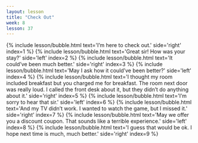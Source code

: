 ```yaml
---
layout: lesson
title: "Check Out"
week: 8
lesson: 37
---
```


{% include lesson/bubble.html text='I&rsquo;m here to check out.' side='right' index=1 %}
{% include lesson/bubble.html text='Great sir! How was your stay?' side='left' index=2 %}
{% include lesson/bubble.html text='It could&rsquo;ve been much better.' side='right' index=3 %}
{% include lesson/bubble.html text='May I ask how it could&rsquo;ve been better?' side='left' index=4 %}
{% include lesson/bubble.html text='I thought my room included breakfast but you charged me for breakfast. The room next door was really loud. I called the front desk about it, but they didn&rsquo;t do anything about it.' side='right' index=5 %}
{% include lesson/bubble.html text='I&rsquo;m sorry to hear that sir.' side='left' index=6 %}
{% include lesson/bubble.html text='And my TV didn&rsquo;t work. I wanted to watch the game, but I missed it.' side='right' index=7 %}
{% include lesson/bubble.html text='May we offer you a discount coupon. That sounds like a terrible experience.' side='left' index=8 %}
{% include lesson/bubble.html text='I guess that would be ok. I hope next time is much, much better.' side='right' index=9 %}
